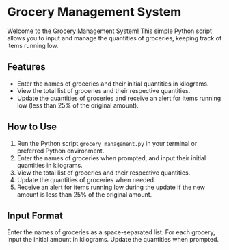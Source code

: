 # Grocery Management System

Welcome to the Grocery Management System! This simple Python script allows you to input and manage the quantities of groceries, keeping track of items running low.

## Features

- Enter the names of groceries and their initial quantities in kilograms.
- View the total list of groceries and their respective quantities.
- Update the quantities of groceries and receive an alert for items running low (less than 25% of the original amount).

## How to Use

1. Run the Python script `grocery_management.py` in your terminal or preferred Python environment.
2. Enter the names of groceries when prompted, and input their initial quantities in kilograms.
3. View the total list of groceries and their respective quantities.
4. Update the quantities of groceries when needed.
5. Receive an alert for items running low during the update if the new amount is less than 25% of the original amount.

## Input Format
Enter the names of groceries as a space-separated list.
For each grocery, input the initial amount in kilograms.
Update the quantities when prompted.
